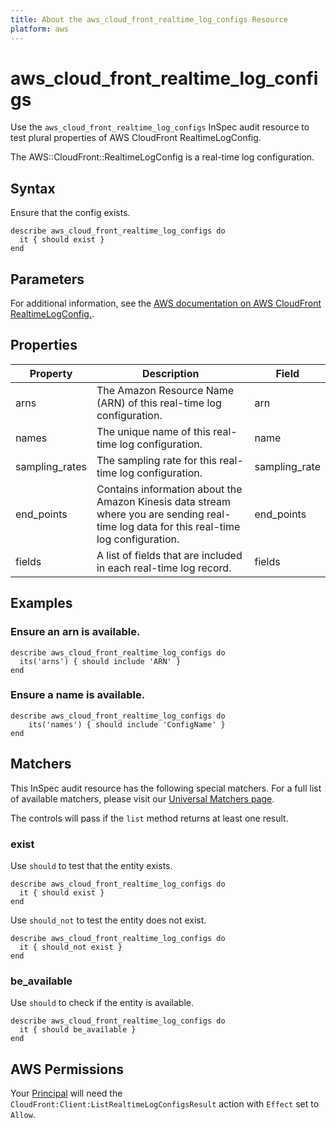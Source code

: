 ```yaml
---
title: About the aws_cloud_front_realtime_log_configs Resource
platform: aws
---
```


# aws_cloud_front_realtime_log_configs

Use the `aws_cloud_front_realtime_log_configs` InSpec audit resource to test plural properties of AWS CloudFront RealtimeLogConfig.

The AWS::CloudFront::RealtimeLogConfig is a real-time log configuration.

## Syntax

Ensure that the config exists.

    describe aws_cloud_front_realtime_log_configs do
      it { should exist }
    end

## Parameters

For additional information, see the [AWS documentation on AWS CloudFront RealtimeLogConfig.](https://docs.aws.amazon.com/AWSCloudFormation/latest/UserGuide/aws-resource-cloudfront-realtimelogconfig.html).

## Properties

| Property | Description | Field | 
| --- | --- | --- |
| arns | The Amazon Resource Name (ARN) of this real-time log configuration. | arn |
| names | The unique name of this real-time log configuration. | name |
| sampling_rates | The sampling rate for this real-time log configuration. | sampling_rate |
| end_points | Contains information about the Amazon Kinesis data stream where you are sending real-time log data for this real-time log configuration. | end_points |
| fields | A list of fields that are included in each real-time log record. | fields |

## Examples

### Ensure an arn is available.
    describe aws_cloud_front_realtime_log_configs do
      its('arns') { should include 'ARN' }
    end

### Ensure a name is available.
    describe aws_cloud_front_realtime_log_configs do
        its('names') { should include 'ConfigName' }
    end

## Matchers

This InSpec audit resource has the following special matchers. For a full list of available matchers, please visit our [Universal Matchers page](https://www.inspec.io/docs/reference/matchers/).

The controls will pass if the `list` method returns at least one result.

### exist

Use `should` to test that the entity exists.

    describe aws_cloud_front_realtime_log_configs do
      it { should exist }
    end

Use `should_not` to test the entity does not exist.

    describe aws_cloud_front_realtime_log_configs do
      it { should_not exist }
    end

### be_available

Use `should` to check if the entity is available.

    describe aws_cloud_front_realtime_log_configs do
      it { should be_available }
    end

## AWS Permissions

Your [Principal](https://docs.aws.amazon.com/IAM/latest/UserGuide/intro-structure.html#intro-structure-principal) will need the `CloudFront:Client:ListRealtimeLogConfigsResult` action with `Effect` set to `Allow`.